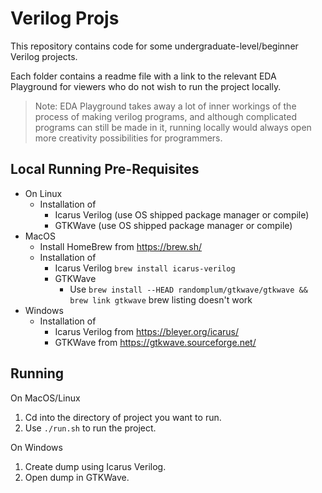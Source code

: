 # Verilog Projs

This repository contains code for some undergraduate-level/beginner Verilog projects.

Each folder contains a readme file with a link to the relevant EDA Playground for viewers who do not wish to run the project locally.

> Note: EDA Playground takes away a lot of inner workings of the process of making verilog programs, and although complicated programs can still be made in it, running locally would always open more creativity possibilities for programmers.

## Local Running Pre-Requisites

- On Linux
  - Installation of
    - Icarus Verilog (use OS shipped package manager or compile)
    - GTKWave (use OS shipped package manager or compile)
- MacOS
  - Install HomeBrew from https://brew.sh/
  - Installation of
    - Icarus Verilog `brew install icarus-verilog`
    - GTKWave
      - Use `brew install --HEAD randomplum/gtkwave/gtkwave && brew link gtkwave` brew listing doesn't work
- Windows
  - Installation of
    - Icarus Verilog from https://bleyer.org/icarus/
    - GTKWave from https://gtkwave.sourceforge.net/

## Running

On MacOS/Linux

1. Cd into the directory of project you want to run.
2. Use `./run.sh` to run the project.

On Windows

1. Create dump using Icarus Verilog.
2. Open dump in GTKWave.
